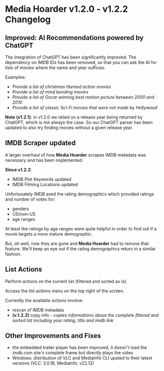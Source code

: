 # Media Hoarder v1.2.0 - v1.2.2 Changelog

## Improved: AI Recommendations powered by ChatGPT

The integration of ChatGPT has been significantly improved. The dependency on IMDB IDs has been removed, so that you can ask the AI for lists of movies where the name and year suffices.

Examples:

- _Provide a list of christmas themed action movies_
- _Provide a list of mind bending movies_
- _Provide a list of Oscar winning best motion picture between 2000 and 2010_
- _Provide a list of classic Sci-Fi movies that were not made by Hollywood_

**Note (v1.2.1)**: in v1.2.0 we relied on a release year being returned by ChatGPT, which is not always the case. So our ChatGPT parser has been updated to also try finding movies without a given release year.

## IMDB Scraper updated

A larger overhaul of how **Media Hoarder** scrapes IMDB metadata was necessary and has been implemented.

**Since v1.2.2**:

- IMDB Plot Keywords updated
- IMDB Filming Locations updated

Unfortunately IMDB axed the rating demographics which provided ratings and number of votes for:

- genders
- US/non-US
- age ranges

At least the ratings by age ranges were quite helpful in order to find out if a movie targets a more mature demographic.

But, oh well, now they are gone and **Media Hoarder** had to remove that feature. We'll keep an eye out if the rating demographics return in a similar fashion.

## List Actions

Perform actions on the current list (filtered and sorted as is).

Access the list actions menu on the top right of the screen.

Currently the available actions involve:

- rescan of IMDB metadata
- **(v.1.2.2)** copy info - _copies informations about the complete filtered and sorted list including your rating, title and imdb link_

## Other Improvements and Fixes

- the embedded trailer player has been improved, it doesn't load the imdb.com site's complete frame but directly plays the video
- Windows: distribution of VLC and MediaInfo CLI upated to their latest versions (VLC: 3.0.18, MediaInfo: v22.12)